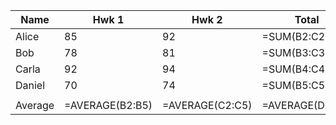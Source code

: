 |Name|Hwk 1|Hwk 2|Total|Average|
| --- | --- | --- | --- | --- |
|Alice|85|92|=SUM(B2:C2)|=D2/COUNT(B2:C2)|
|Bob|78|81|=SUM(B3:C3)|=D3/COUNT(B3:C3)|
|Carla|92|94|=SUM(B4:C4)|=D4/COUNT(B4:C4)|
|Daniel|70|74|=SUM(B5:C5)|=D5/COUNT(B5:C5)|
| | | | | |
|Average|=AVERAGE(B2:B5)|=AVERAGE(C2:C5)|=AVERAGE(D2:D5)|
